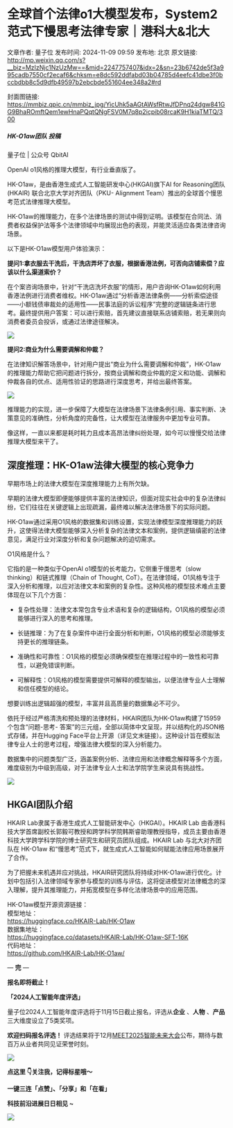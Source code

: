 # 全球首个法律o1大模型发布，System2范式下慢思考法律专家｜港科大&北大

文章作者: 量子位
发布时间: 2024-11-09 09:59
发布地: 北京
原文链接: http://mp.weixin.qq.com/s?__biz=MzIzNjc1NzUzMw==&mid=2247757407&idx=2&sn=23b6742de5f3a995cadb7550cf2ecaf6&chksm=e8dc592ddfabd03b04785d4eefc41dbe3f0bccbdbb8c5d9dfb49597b2ebcbde551604ee348a2#rd

封面图链接: https://mmbiz.qpic.cn/mmbiz_jpg/YicUhk5aAGtAWsfRtwJfDPnq24dgw841GG9BhaROmftQem1ewHnaPQqtQNgFSV0M7q8p2icpib08rcaK9H1kiaTMTQ/300

##### HK-O1aw团队 投稿  
量子位 | 公众号 QbitAI

OpenAI o1风格的推理大模型，有行业垂直版了。

HK-O1aw，是由香港生成式人工智能研发中心(HKGAI)旗下AI for Reasoning团队(HKAIR) 联合北京大学对齐团队（PKU-
Alignment Team）推出的全球首个慢思考范式法律推理大模型。

HK-O1aw的推理能力，在多个法律场景的测试中得到证明。该模型在合同法、消费者权益保护法等多个法律领域中均展现出色的表现，并能灵活适应各类法律咨询场景。

以下是HK-O1aw模型用户体验演示：

**提问1:拿衣服去干洗后，干洗店弄坏了衣服，根据香港法例，可否向店铺索偿？应该以什么渠道索价？**

在个案咨询场景中，针对“干洗店洗坏衣服”的情形，用户咨询HK-O1aw如何利用香港法例进行消费者维权。HK-O1aw通过“分析香港法律条例——分析索偿途径——小额钱债审裁处的适用性——民事法庭的诉讼程序”完整的逻辑链条进行思考。最终提供用户答案：可以进行索赔，首先建议直接联系店铺索赔，若无果则向消费者委员会投诉，或通过法律途径解决。

![](https://mmbiz.qpic.cn/mmbiz_gif/YicUhk5aAGtAWsfRtwJfDPnq24dgw841GqawpVUbFU4bHd76JgFdLKOQIEI1AjQYmaM2y0Ulhz2vWvoctOA63iaA/640?wx_fmt=gif&from=appmsg)

**提问2:商业为什么需要调解和仲裁？**

在法律知识解答场景中，针对用户提出“商业为什么需要调解和仲裁”，HK-O1aw的推理能力帮助它把问题进行拆分，按商业调解和商业仲裁的定义和功能、调解和仲裁各自的优点、适用性验证的思路进行深度思考，并给出最终答案。

![](https://mmbiz.qpic.cn/mmbiz_gif/YicUhk5aAGtAWsfRtwJfDPnq24dgw841G8ZnWJ1a4197DnOP91FjBL6zvzeJXQo3gZxAFIBqHj3AHQa8RXiaM3MA/640?wx_fmt=gif&from=appmsg)

  

推理能力的实现，进一步保障了大模型在法律场景下法律条例引用、事实判断、决策意见的准确性，分析角度的完备性，让大模型在法律服务中更加专业可靠。

像这样，一直以来都是耗时耗力且成本高昂法律纠纷处理，如今可以慢慢交给法律推理大模型来干了。

## 深度推理：HK-O1aw法律大模型的核心竞争力

早期市场上的法律大模型在深度推理能力上有所欠缺。

早期的法律大模型即便能够提供丰富的法律知识，但面对现实社会中的复杂法律纠纷，它们往往在关键逻辑上出现疏漏，最终难以解决法律场景下的实际问题。

HK-O1aw通过采用O1风格的数据集和训练设置，实现法律模型深度推理能力的跃升，这使得法律大模型能够深入分析复杂的法律文本和案例，提供逻辑缜密的法律意见，满足行业对深度分析和复杂问题解决的迫切需求。

O1风格是什么？

它指的是一种类似于OpenAI o1模型的长考能力，它侧重于慢思考（slow thinking）和链式推理（Chain of Thought,
CoT）。在法律领域，O1风格专注于深入分析和推理，以应对法律文本和案例的复杂性。这种风格的模型技术难点主要体现在以下几个方面：

  * 复杂性处理：法律文本常包含专业术语和复杂的逻辑结构，O1风格的模型必须能够进行深入的思考和推理。

  * 长链推理：为了在复杂案件中进行全面分析和判断，O1风格的模型必须能够支持更长的推理链条。

  * 准确性和可靠性：O1风格的模型必须确保模型在推理过程中的一致性和可靠性，以避免错误判断。

  * 可解释性：O1风格的模型需要提供可解释的模型输出，以便法律专业人士理解和信任模型的结论。

想要训练出逻辑超强的模型，丰富并且高质量的数据集必不可少。

依托于经过严格清洗和预处理的法律材料，HKAIR团队为HK-O1aw构建了15959个包含“问题-思考-
答案”的三元组，全部以简体中文呈现，并以结构化的JSON格式存储，并在Hugging
Face平台上开源（详见文末链接）。这种设计旨在模拟法律专业人士的思考过程，增强法律大模型的深入分析能力。

数据集中的问题类型广泛，涵盖案例分析、法律应用和法律概念解释等多个方面，难度级别为中级到高级，对于法律专业人士和法学院学生来说具有挑战性。

![](https://mmbiz.qpic.cn/mmbiz_png/YicUhk5aAGtAWsfRtwJfDPnq24dgw841GnyPAFnKgCCgIeKqL51awicycvhxhZGYOyPJdavs6tkGRQ4YrCpaL3OQ/640?wx_fmt=png&from=appmsg)

## HKGAI团队介绍

HKAIR Lab隶属于香港生成式人工智能研发中心（HKGAI）。HKAIR Lab
由香港科技大学首席副校长郭毅可教授和跨学科学院韩斯睿助理教授指导，成员主要由香港科技大学跨学科学院的博士研究生和研究员团队组成。HKAIR Lab
与北大对齐团队在 HK-O1aw 和“慢思考”范式下，就生成式人工智能如何赋能法律应用场景展开了合作。

为了把握未来机遇并应对挑战，HKAIR研究团队将持续对HK-O1aw进行优化。计划中包括引入法律领域专家参与模型的训练与评估，这将促进模型对法律概念的深入理解，提升其推理能力，并拓宽模型在多样化法律场景中的应用范围。

HK-O1aw模型开源资源链接：  
模型地址：  
https://huggingface.co/HKAIR-Lab/HK-O1aw  
数据集地址：  
https://huggingface.co/datasets/HKAIR-Lab/HK-O1aw-SFT-16K  
代码地址：  
https://github.com/HKAIR-Lab/HK-O1aw/

— **完** —

**报名即将截止！**

**「2024人工智能年度评选」**

量子位2024人工智能年度评选将于11月15日截止报名，评选从**企业** 、**人物** 、**产品** 三大维度设立了5类奖项。

**欢迎扫码报名评选！**
评选结果将于12月[MEET2025智能未来大会](http://mp.weixin.qq.com/s?__biz=MzIzNjc1NzUzMw==&mid=2247757040&idx=1&sn=cc815025a945a0ea4f815a000c6e49ab&chksm=e8dc5b82dfabd294afe9c58b3a9016adacb91f5cdf5d5bcbfe2ac9aa63fd232835f7ecb17f6f&scene=21#wechat_redirect)公布，期待与数百万从业者共同见证荣誉时刻。

![](https://mmbiz.qpic.cn/mmbiz_png/YicUhk5aAGtAOVibXbw5eUnvqbCic6T1OKtFJzFhIdiauXic5xgYVG2LogYPX94d9GO5yiaQKicPFPUwgM30w350XNfIQ/640?wx_fmt=png&from=appmsg)

**点这里 👇关注我，记得标星哦～**

**一键三连「点赞」、「分享」和「在看」**

**科技前沿进展日日相见 ~**

![](https://mmbiz.qpic.cn/mmbiz_svg/g9RQicMD01M0tYoRQT2cMQRmPS5ZDyrrfzeksiay90KaDzlGBH61icqHxmgFKfvfXtVuwTHV740CDLAaXU1LIfZyoJEpYKcRIiaE/640?wx_fmt=svg)

